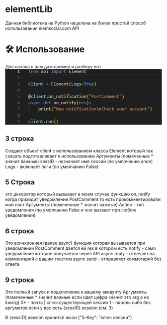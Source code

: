 # elementLib
Данная библиотека на Python нацелена на более простой способ использования elemsocial.com API

# 🛠 Использование
Для начала я вам дам пример и разберу его
![Пример](images/пример1.png)

## 3 строка
Cоздает объект client с использованием класса Element который так сказать подготавливает к использованию
Аргументы (помеченные * значит важные)
sessID - назначает имя сессии (по умлочанию anon)
Logs - включает логи (по умолчанию False)

## 5 Строка
это декоратор который вызывает в моем случае функцию on_notify когда приходит уведомление PostComment то есть прокомментировали мой пост
Аргументы (помеченные * значит важные)
Action - тип уведомления (по умолчанию False и оно вызвает при любом уведомлении)

## 6 строка
Это асинхронная (далее async) функция которая вызывается при уведомлении PostComment дается ей res в котором есть
notify - само уведомление которое получается через API
async reply - отвечает на комментарий с вашим текстом
async send - отправляет комметарий без ответа

## 9 строка
Это полный запуск и подключение к вашему аккаунту
Аргументы (помеченные * значит важные если идет цифра значит это arg а не kwarg)
0* - почта | ключ существующей сессии
1 - пароль
либо без аргуметов если у вас есть {sessID}.session (см. 3)

В {sessID}.session хранится жсон
{"S-Key": "ключ сессии"}

